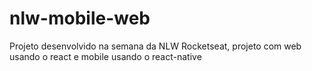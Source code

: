 # nlw-mobile-web


Projeto desenvolvido na semana da NLW Rocketseat, projeto com web usando o react e mobile usando o react-native 
